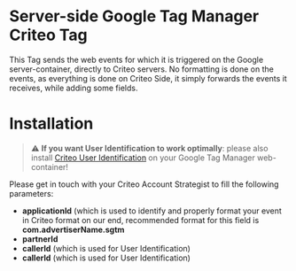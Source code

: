 # Server-side Google Tag Manager Criteo Tag

This Tag sends the web events for which it is triggered on the Google server-container, directly to Criteo servers.
No formatting is done on the events, as everything is done on Criteo Side, it simply forwards the events it receives, while adding some fields.

# Installation

> :warning: **If you want User Identification to work optimally**: please also install [Criteo User Identification](https://github.com/criteo/gtm-criteo-useridentification/) on your Google Tag Manager web-container!

Please get in touch with your Criteo Account Strategist to fill the following parameters: 

* **applicationId** (which is used to identify and properly format your event in Criteo format on our end, recommended format for this field is **com.advertiserName.sgtm**
* **partnerId**
* **callerId** (which is used for User Identification)
* **callerId** (which is used for User Identification)
